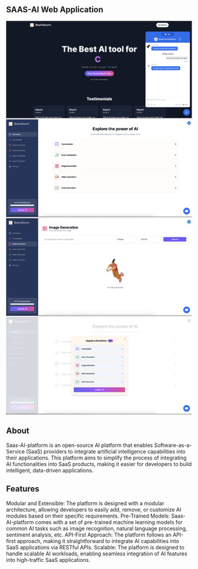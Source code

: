 ## SAAS-AI Web Application

![alt img](https://github.com/Mayank-mic/Saas-AI-platform/blob/main/Screenshot%202023-08-06%20at%203.03.23%20PM.png)
![alt img](https://github.com/Mayank-mic/Saas-AI-platform/blob/main/Screenshot%202023-08-06%20at%203.03.49%20PM.png)
![alt img](https://github.com/Mayank-mic/Saas-AI-platform/blob/main/Screenshot%202023-08-06%20at%203.06.22%20PM.png)
![alt img](https://github.com/Mayank-mic/Saas-AI-platform/blob/main/Screenshot%202023-08-06%20at%207.41.06%20PM.png)

## About

Saas-AI-platform is an open-source AI platform that enables Software-as-a-Service (SaaS) providers to integrate artificial intelligence capabilities into their applications. This platform aims to simplify the process of integrating AI functionalities into SaaS products, making it easier for developers to build intelligent, data-driven applications.


## Features

Modular and Extensible: The platform is designed with a modular architecture, allowing developers to easily add, remove, or customize AI modules based on their specific requirements.
Pre-Trained Models: Saas-AI-platform comes with a set of pre-trained machine learning models for common AI tasks such as image recognition, natural language processing, sentiment analysis, etc.
API-First Approach: The platform follows an API-first approach, making it straightforward to integrate AI capabilities into SaaS applications via RESTful APIs.
Scalable: The platform is designed to handle scalable AI workloads, enabling seamless integration of AI features into high-traffic SaaS applications.
